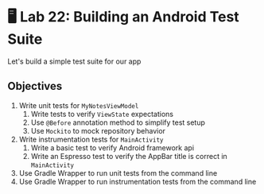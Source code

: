 # 🖥 Lab 22: Building an Android Test Suite
Let's build a simple test suite for our app

## Objectives
1. Write unit tests for `MyNotesViewModel`
    1. Write tests to verify `ViewState` expectations
    2. Use `@Before` annotation method to simplify test setup
    3. Use `Mockito` to mock repository behavior
2. Write instrumentation tests for `MainActivity`
    1. Write a basic test to verify Android framework api
    2. Write an Espresso test to verify the AppBar title is correct in `MainActivity`
3. Use Gradle Wrapper to run unit tests from the command line
4. Use Gradle Wrapper to run instrumentation tests from the command line 